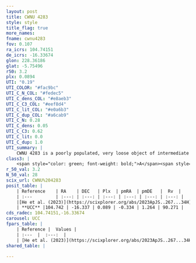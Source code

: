 ```yaml
---
layout: post
title: CWNU 4283
style: style
title_flag: true
more_names: 
fname: cwnu4283
fov: 0.107
ra_icrs: 104.74151
de_icrs: -16.33674
glon: 228.36186
glat: -5.75496
r50: 3.2
plx: 0.0894
UTI: "0.19"
UTI_COLOR: "#fac9bc"
UTI_C_N_COL: "#fedec5"
UTI_C_dens_COL: "#e8aeb3"
UTI_C_C3_COL: "#eef8d4"
UTI_C_lit_COL: "#e0a6b3"
UTI_C_dup_COL: "#a6cab9"
UTI_C_N: 0.28
UTI_C_dens: 0.05
UTI_C_C3: 0.62
UTI_C_lit: 0.0
UTI_C_dup: 1.0
UTI_summary: |
    CWNU 4283 is a poorly populated, very loose object of intermediate C3 quality. It was recently reported in the literature.
class3: |
    <span style="color: green; font-weight: bold;">A</span><span style="color: red; font-weight: bold;">C</span>
r_50_val: 3.2
N_50_val: 28
scix_url: CWNU%204283
posit_table: |
    | Reference    | RA    | DEC   | Plx  | pmRA  | pmDE   |  Rv  |
    | :---         | :---: | :---: | :---: | :---: | :---: | :---: |
    |[He et al. (2023)](https://scixplorer.org/abs/2023ApJS..267...34H) | 104.749 | -16.352 | 0.109 | -0.329 | 1.246 | -- |
    | **UCC** |104.742 | -16.337 | 0.089 | -0.334 | 1.264 | 90.271 | 
cds_radec: 104.74151,-16.33674
carousel: UCC
fpars_table: |
    | Reference |  Values |
    | :---  |  :---:  |
    | [He et al. (2023)](https://scixplorer.org/abs/2023ApJS..267...34H) | `A0=1.55, m-M=14.55, logA=8.8` |
shared_table: |
    
---
```

